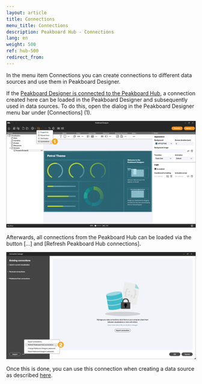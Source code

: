 ```yaml
---
layout: article
title: Connections
menu_title: Connections
description: Peakboard Hub - Connections
lang: en
weight: 500
ref: hub-500
redirect_from:
---
```

In the menu item Connections you can create connections to different data sources and use them in Peakboard Designer.

If the [Peakboard Designer is connected to the Peakboard Hub](/hub/en-hub_connectpbdesigner.html), a connection created here can be loaded in the Peakboard Designer and subsequently used in data sources.
To do this, open the dialog in the Peakboard Designer menu bar under [Connections] (1).

![Connections](/assets/images/hub/en_hub_connections1.png)

Afterwards, all connections from the Peakboard Hub can be loaded via the button [...] and [Refresh Peakboard Hub connections].

![Update connections](/assets/images/hub/en_hub_connections2.png)

Once this is done, you can use this connection when creating a data source as described [here](/misc/en-shared-connection.html).

